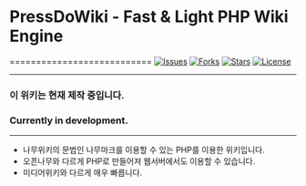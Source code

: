 # PressDoWiki - Fast & Light PHP Wiki Engine
===========================
[![Issues](https://img.shields.io/github/issues/aaei924/PressDoWiki?style=for-the-badge)](https://github.com/aaei924/PressDoWiki)
[![Forks](https://img.shields.io/github/forks/aaei924/PressDoWiki.svg?style=for-the-badge)](https://github.com/aaei924/PressDoWiki)
[![Stars](https://img.shields.io/github/stars/aaei924/PressDoWiki.svg?style=for-the-badge)](https://github.com/aaei924/PressDoWiki)
[![License](https://img.shields.io/github/license/aaei924/PressDoWiki.svg?style=for-the-badge)](https://github.com/aaei924/PressDoWiki)

-------------------------
### 이 위키는 현재 제작 중입니다.
### Currently in development.
-------------------------

- 나무위키의 문법인 나무마크를 이용할 수 있는 PHP를 이용한 위키입니다.
- 오픈나무와 다르게 PHP로 만들어져 웹서버에서도 이용할 수 있습니다.
- 미디어위키와 다르게 매우 빠릅니다.
